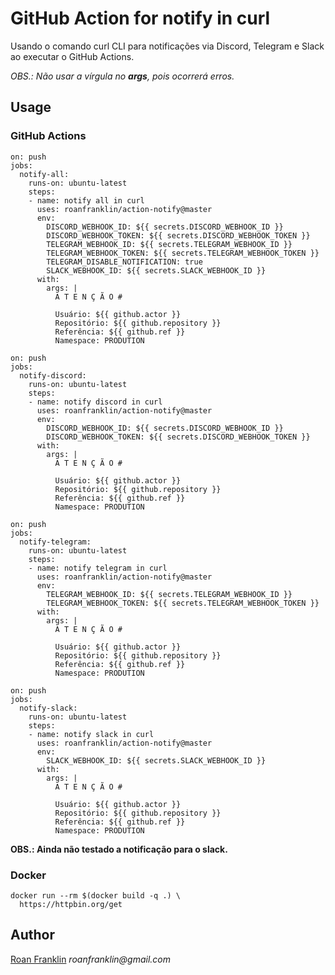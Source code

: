 # GitHub Action for notify in curl

Usando o comando curl CLI para notificações via Discord, Telegram e Slack ao executar o GitHub Actions.

*OBS.: Não usar a vírgula no **args**, pois ocorrerá erros.*


## Usage

### GitHub Actions
```
on: push
jobs:
  notify-all:
    runs-on: ubuntu-latest
    steps:
    - name: notify all in curl
      uses: roanfranklin/action-notify@master
      env:
        DISCORD_WEBHOOK_ID: ${{ secrets.DISCORD_WEBHOOK_ID }}
        DISCORD_WEBHOOK_TOKEN: ${{ secrets.DISCORD_WEBHOOK_TOKEN }}
        TELEGRAM_WEBHOOK_ID: ${{ secrets.TELEGRAM_WEBHOOK_ID }}
        TELEGRAM_WEBHOOK_TOKEN: ${{ secrets.TELEGRAM_WEBHOOK_TOKEN }}
        TELEGRAM_DISABLE_NOTIFICATION: true
        SLACK_WEBHOOK_ID: ${{ secrets.SLACK_WEBHOOK_ID }}
      with:
        args: |
          A T E N Ç Ã O #

          Usuário: ${{ github.actor }}
          Repositório: ${{ github.repository }}
          Referência: ${{ github.ref }}
          Namespace: PRODUTION
```

```
on: push
jobs:
  notify-discord:
    runs-on: ubuntu-latest
    steps:
    - name: notify discord in curl
      uses: roanfranklin/action-notify@master
      env:
        DISCORD_WEBHOOK_ID: ${{ secrets.DISCORD_WEBHOOK_ID }}
        DISCORD_WEBHOOK_TOKEN: ${{ secrets.DISCORD_WEBHOOK_TOKEN }}
      with:
        args: |
          A T E N Ç Ã O #

          Usuário: ${{ github.actor }}
          Repositório: ${{ github.repository }}
          Referência: ${{ github.ref }}
          Namespace: PRODUTION
```

```
on: push
jobs:
  notify-telegram:
    runs-on: ubuntu-latest
    steps:
    - name: notify telegram in curl
      uses: roanfranklin/action-notify@master
      env:
        TELEGRAM_WEBHOOK_ID: ${{ secrets.TELEGRAM_WEBHOOK_ID }}
        TELEGRAM_WEBHOOK_TOKEN: ${{ secrets.TELEGRAM_WEBHOOK_TOKEN }}
      with:
        args: |
          A T E N Ç Ã O #

          Usuário: ${{ github.actor }}
          Repositório: ${{ github.repository }}
          Referência: ${{ github.ref }}
          Namespace: PRODUTION
```

```
on: push
jobs:
  notify-slack:
    runs-on: ubuntu-latest
    steps:
    - name: notify slack in curl
      uses: roanfranklin/action-notify@master
      env:
        SLACK_WEBHOOK_ID: ${{ secrets.SLACK_WEBHOOK_ID }}
      with:
        args: |
          A T E N Ç Ã O #

          Usuário: ${{ github.actor }}
          Repositório: ${{ github.repository }}
          Referência: ${{ github.ref }}
          Namespace: PRODUTION
```
**OBS.: Ainda não testado a notificação para o slack.**


### Docker
```
docker run --rm $(docker build -q .) \
  https://httpbin.org/get
```


## Author
[Roan Franklin](https://github.com/roanfranklin) _roanfranklin@gmail.com_